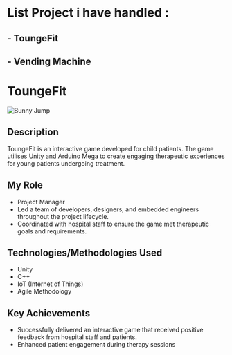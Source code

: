 # List Project i have handled :

## - ToungeFit
## - Vending Machine


# ToungeFit

![Bunny Jump](https://github.com/menggiGit33/Project-List/assets/72879614/55b8cb6b-1969-4874-ab41-6e98dcccbf01)


## Description
ToungeFit is an interactive game developed for child patients. The game utilises Unity and Arduino Mega to create engaging therapeutic experiences for young patients undergoing treatment.

## My Role
- Project Manager
- Led a team of developers, designers, and embedded engineers throughout the project lifecycle.
- Coordinated with hospital staff to ensure the game met therapeutic goals and requirements.

## Technologies/Methodologies Used
- Unity
- C++
- IoT (Internet of Things)
- Agile Methodology

## Key Achievements
- Successfully delivered an interactive game that received positive feedback from hospital staff and patients.
- Enhanced patient engagement during therapy sessions 
